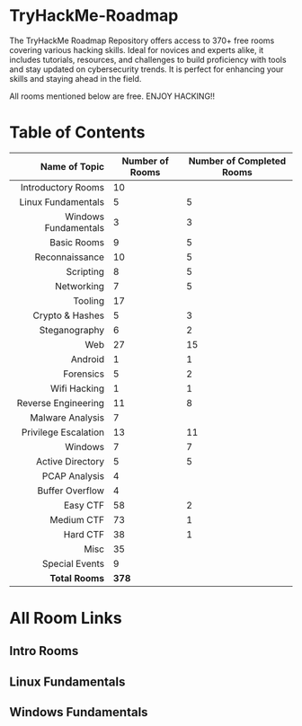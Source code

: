# TryHackMe-Roadmap
The TryHackMe Roadmap Repository offers access to 370+ free rooms covering various hacking skills. Ideal for novices and experts alike, it includes tutorials, resources, and challenges to build proficiency with tools and stay updated on cybersecurity trends. It is perfect for enhancing your skills and staying ahead in the field.

All rooms mentioned below are free. ENJOY HACKING!!

# Table of Contents

| Name of Topic           | Number of Rooms | Number of Completed Rooms |
|------------------------:|-----------------|---------------------------|
| Introductory Rooms      |         10      |                           |
| Linux Fundamentals      |         5       |              5            |
| Windows Fundamentals    |         3       |              3            |
| Basic Rooms             |         9       |              5            |
| Reconnaissance          |        10       |              5            |
| Scripting               |         8       |              5            |
| Networking              |         7       |              5            |
| Tooling                 |        17       |                           |
| Crypto & Hashes         |         5       |              3            |
| Steganography           |         6       |              2            |
| Web                     |        27       |              15           |
| Android                 |         1       |              1            |
| Forensics               |         5       |              2            |
| Wifi Hacking            |         1       |              1            |
| Reverse Engineering     |        11       |              8            |
| Malware Analysis        |         7       |                           |
| Privilege Escalation    |        13       |             11            |
| Windows                 |         7       |              7            |
| Active Directory        |         5       |              5            |
| PCAP Analysis           |         4       |                           |
| Buffer Overflow         |         4       |                           |
| Easy CTF                |        58       |              2            |
| Medium CTF              |        73       |              1            |
| Hard CTF                |        38       |              1            |
| Misc                    |        35       |                           |
| Special Events          |         9       |                           |
| **Total Rooms**         |       **378**   |                           |

# All Room Links
## Intro Rooms
## Linux Fundamentals
## Windows Fundamentals
## 

